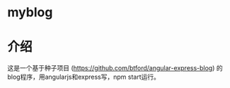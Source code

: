 # myblog

# 介绍
这是一个基于种子项目 (https://github.com/btford/angular-express-blog) 的blog程序，用angularjs和express写，npm start运行。
